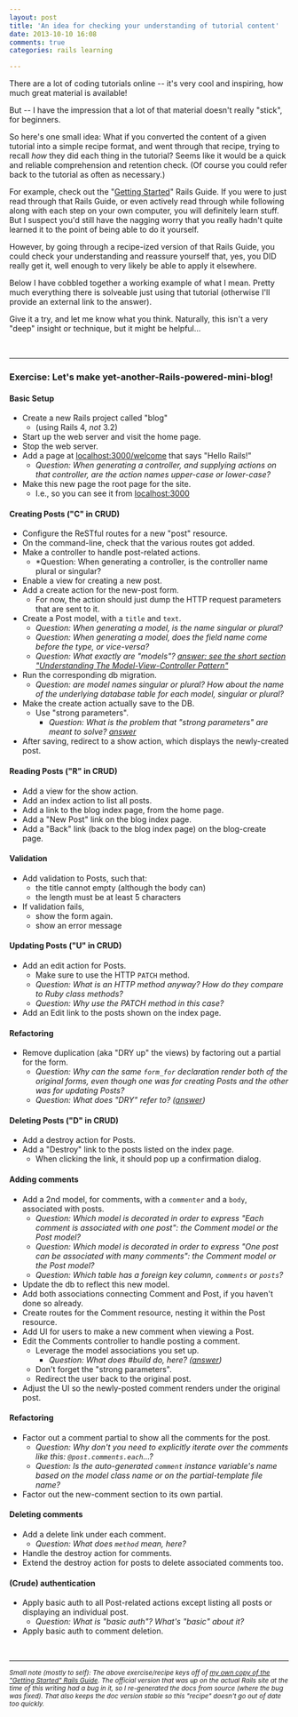 ```yaml
---
layout: post
title: 'An idea for checking your understanding of tutorial content'
date: 2013-10-10 16:08
comments: true
categories: rails learning

---
```


There are a lot of coding tutorials online -- it's very cool and inspiring, how much great material is available!

But -- I have the impression that a lot of that material doesn't really "stick", for beginners.

So here's one small idea: What if you converted the content of a given tutorial into a simple recipe format, and went through that recipe, trying to recall *how* they did each thing in the tutorial? Seems like it would be a quick and reliable comprehension and retention check. (Of course you could refer back to the tutorial as often as necessary.)

<!-- more -->

For example, check out the "[Getting Started](http://manzoid.com/static/rails_guide/getting_started.html)" Rails Guide. If you were to just read through that Rails Guide, or even actively read through while following along with each step on your own computer, you will definitely learn stuff. But I suspect you'd still have the nagging worry that you really hadn't quite learned it to the point of being able to do it yourself.

However, by going through a recipe-ized version of that Rails Guide, you could check your understanding and reassure yourself that, yes, you DID really get it, well enough to very likely be able to apply it elsewhere.

Below I have cobbled together a working example of what I mean. Pretty much everything there is solveable just using that tutorial (otherwise I'll provide an external link to the answer).

Give it a try, and let me know what you think. Naturally, this isn't a very "deep" insight or technique, but it might be helpful...

<br>

---

### Exercise: Let's make yet-another-Rails-powered-mini-blog!

#### Basic Setup

* Create a new Rails project called "blog"
	* (using Rails 4, *not* 3.2)
* Start up the web server and visit the home page.
* Stop the web server.
* Add a page at [localhost:3000/welcome](localhost:3000/welcome) that says "Hello Rails!"
	* *Question: When generating a controller, and supplying actions on that controller, are the action names upper-case or lower-case?*
* Make this new page the root page for the site.
	* I.e., so you can see it from [localhost:3000](localhost:3000)
	
#### Creating Posts ("C" in CRUD)

* Configure the ReSTful routes for a new "post" resource.
* On the command-line, check that the various routes got added.
* Make a controller to handle post-related actions.
	* *Question: When generating a controller, is the controller name plural or singular?
* Enable a view for creating a new post.
* Add a create action for the new-post form. 
	* For now, the action should just dump the HTTP request parameters that are sent to it.
* Create a Post model, with a `title` and `text`.
	* *Question: When generating a model, is the name singular or plural?*
	* *Question: When generating a model, does the field name come before the type, or vice-versa?*
	* *Question: What exactly are "models"? [answer: see the short section "Understanding The Model-View-Controller Pattern"](http://betterexplained.com/articles/starting-ruby-on-rails-what-i-wish-i-knew/)*
* Run the corresponding db migration.
	* *Question: are model names singular or plural? How about the name of the underlying database table for each model, singular or plural?*
* Make the create action actually save to the DB.
	* Use "strong parameters".
		* *Question: What is the problem that "strong parameters" are meant to solve? [answer](http://railscasts.com/episodes/26-hackers-love-mass-assignment?view=asciicast)* 
* After saving, redirect to a show action, which displays the newly-created post.


#### Reading Posts ("R" in CRUD)

* Add a view for the show action.
* Add an index action to list all posts.
* Add a link to the blog index page, from the home page.
* Add a "New Post" link on the blog index page.
* Add a "Back" link (back to the blog index page) on the blog-create page.

#### Validation

* Add validation to Posts, such that:
	* the title cannot empty (although the body can)
	* the length must be at least 5 characters
* If validation fails,
	* show the form again.	
	* show an error message
	
#### Updating Posts ("U" in CRUD)

* Add an edit action for Posts.
	* Make sure to use the HTTP `PATCH` method.
	* *Question: What is an HTTP method anyway? How do they compare to Ruby class methods?*
	* *Question: Why use the PATCH method in this case?*
* Add an Edit link to the posts shown on the index page.

#### Refactoring

* Remove duplication (aka "DRY up" the views) by factoring out a partial for the form.
	* *Question: Why can the same `form_for` declaration render both of the original forms, even though one was for creating Posts and the other was for updating Posts?*
	* *Question: What does "DRY" refer to? ([answer](http://programmer.97things.oreilly.com/wiki/index.php/Don't_Repeat_Yourself))*

#### Deleting Posts ("D" in CRUD)

* Add a destroy action for Posts.
* Add a "Destroy" link to the posts listed on the index page.
	* When clicking the link, it should pop up a confirmation dialog.
	
#### Adding comments

* Add a 2nd model, for comments, with a `commenter` and a `body`, associated with posts.
	* *Question: Which model is decorated in order to express "Each comment is associated with one post": the Comment model or the Post model?*
	* *Question: Which model is decorated in order to express "One post can be associated with many comments": the Comment model or the Post model?*
	* *Question: Which table has a foreign key column, `comments` or `posts`?*
* Update the db to reflect this new model.
* Add both associations connecting Comment and Post, if you haven't done so already.
* Create routes for the Comment resource, nesting it within the Post resource.
* Add UI for users to make a new comment when viewing a Post.
* Edit the Comments controller to handle posting a comment.
	* Leverage the model associations you set up.
		* *Question: What does #build do, here? ([answer](http://stackoverflow.com/questions/783584/ruby-on-rails-how-do-i-use-the-active-record-build-method-in-a-belongs-to-rel))*
	* Don't forget the "strong parameters".
	* Redirect the user back to the original post.
* Adjust the UI so the newly-posted comment renders under the original post.

#### Refactoring

* Factor out a comment partial to show all the comments for the post.
	* *Question: Why don't you need to explicitly iterate over the comments like this: `@post.comments.each`…?*
	* *Question: Is the auto-generated `comment` instance variable's name based on the model class name or on the partial-template file name?*
* Factor out the new-comment section to its own partial.

#### Deleting comments

* Add a delete link under each comment.
	* *Question: What does `method` mean, here?*
* Handle the destroy action for comments.
* Extend the destroy action for posts to delete associated comments too.

#### (Crude) authentication

* Apply basic auth to all Post-related actions except listing all posts or displaying an individual post.
	* *Question: What is "basic auth"? What's "basic" about it?*
* Apply basic auth to comment deletion.


<br>

---
<small>*Small note (mostly to self): The above exercise/recipe keys off of [my own copy of the "Getting Started" Rails Guide](http://manzoid.com/static/rails_guide/getting_started.html).  The official version that was up on the actual Rails site at the time of this writing had a bug in it, so I re-generated the docs from source (where the bug was fixed). That also keeps the doc version stable so this "recipe" doesn't go out of date too quickly.*</small>

	
